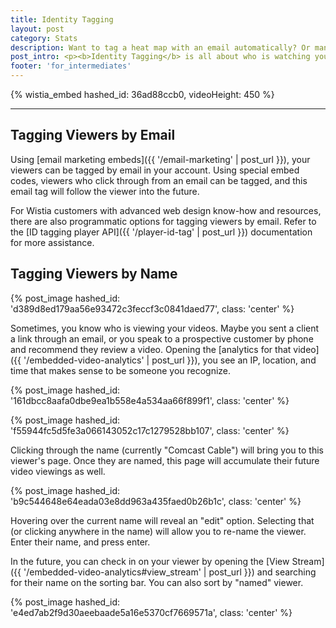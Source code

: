 ```yaml
---
title: Identity Tagging
layout: post
category: Stats
description: Want to tag a heat map with an email automatically? Or manually enter a name? Learn how here!
post_intro: <p><b>Identity Tagging</b> is all about who is watching your videos, and watching their behavior over time.  Using emails and names, Wistia makes it easy to identify your most engaged viewers.</p>
footer: 'for_intermediates'
---
```


{% wistia_embed hashed_id: 36ad88ccb0, videoHeight: 450 %}

---

## Tagging Viewers by Email

Using [email marketing embeds]({{ '/email-marketing' | post_url }}), your
viewers can be tagged by email in your account.  Using special embed codes,
viewers who click through from an email can be tagged, and this email tag will
follow the viewer into the future.

For Wistia customers with advanced web design know-how and resources, there are
also programmatic options for tagging viewers by email.  Refer to the
[ID tagging player API]({{ '/player-id-tag' | post_url }}) documentation for more
assistance.

## Tagging Viewers by Name

{% post_image hashed_id: 'd389d8ed179aa56e93472c3feccf3c0841daed77', class: 'center' %}

Sometimes, you know who is viewing your videos.  Maybe you sent a client a link
through an email, or you speak to a prospective customer by phone and recommend
they review a video.  Opening the
[analytics for that video]({{ '/embedded-video-analytics' | post_url }}),
you see an IP, location, and time that makes sense to be someone you recognize.

{% post_image hashed_id: '161dbcc8aafa0dbe9ea1b558e4a534aa66f899f1', class: 'center' %}

{% post_image hashed_id: 'f55944fc5d5fe3a066143052c17c1279528bb107', class: 'center' %}

Clicking through the name (currently "Comcast Cable") will bring
you to this viewer's page.  Once they are named, this page will accumulate
their future video viewings as well.

{% post_image hashed_id: 'b9c544648e64eada03e8dd963a435faed0b26b1c', class: 'center' %}

Hovering over the current name will reveal an "edit" option.  Selecting that (or clicking
anywhere in the name) will allow you to re-name the viewer.  Enter their name,
and press enter.

In the future, you can check in on your viewer by opening the
[View Stream]({{ '/embedded-video-analytics#view_stream' | post_url }})
and searching for their name on the sorting bar.  You can also sort by "named"
viewer.

{% post_image hashed_id: 'e4ed7ab2f9d30aeebaade5a16e5370cf7669571a', class: 'center' %}
